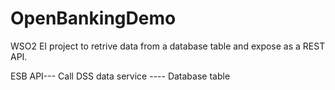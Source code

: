 # OpenBankingDemo

WSO2 EI project to retrive data from a database table and expose as a REST API.


ESB API--- Call  DSS data service ---- Database table
